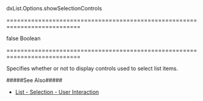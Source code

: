 <!--id-->dxList.Options.showSelectionControls<!--/id-->
===========================================================================
<!--default-->false<!--/default-->
<!--type-->Boolean<!--/type-->
===========================================================================

<!--shortDescription-->
Specifies whether or not to display controls used to select list items.
<!--/shortDescription-->

<!--fullDescription-->
#####See Also#####
- [List - Selection - User Interaction](/Documentation/Guide/Widgets/List/Selection/#User_Interaction)
<!--/fullDescription-->